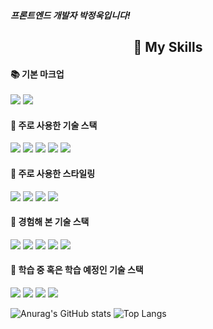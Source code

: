 ##### 프론트엔드 개발자 박정욱입니다!
 <div align="center">
 
  ## 🔧 My Skills
 </div>
 
 #### 📚 기본 마크업
 <img src="https://img.shields.io/badge/HTML-E34F26?style=for-the-badge&logo=html5&logoColor=ffffff"/> <img src="https://img.shields.io/badge/CSS-1572B6?style=for-the-badge&logo=css3&logoColor=ffffff"/> 
 
 #### 📖 주로 사용한 기술 스택
 <img src="https://img.shields.io/badge/JavaScript-F7DF1E?style=for-the-badge&logo=javascript&logoColor=ffffff"/> <img src="https://img.shields.io/badge/TypeScript-3178C6?style=for-the-badge&logo=typescript&logoColor=ffffff"/> <img src="https://img.shields.io/badge/React-61DAFB?style=for-the-badge&logo=react&logoColor=ffffff"/>
 <img src="https://img.shields.io/badge/Next.js-000000?style=for-the-badge&logo=nextdotjs&logoColor=ffffff"/> <img src="https://img.shields.io/badge/firebase-FFCA28?style=for-the-badge&logo=firebase&logoColor=ffffff"/> 
 
 #### 📖 주로 사용한 스타일링
 <img src="https://img.shields.io/badge/Styled Components-DB7093?style=for-the-badge&logo=styledcomponents&logoColor=ffffff"/> <img src="https://img.shields.io/badge/Tailwind CSS-06B6D4?style=for-the-badge&logo=tailwindcss&logoColor=ffffff"/> <img src="https://img.shields.io/badge/SCSS-CC6699?style=for-the-badge&logo=sass&logoColor=ffffff"/> <img src="https://img.shields.io/badge/Framer Motion-0055FF?style=for-the-badge&logo=framer&logoColor=ffffff"/>

 #### 📖 경험해 본 기술 스택
 <img src="https://img.shields.io/badge/Planet Scale-000000?style=for-the-badge&logo=planetscale&logoColor=ffffff"/> <img src="https://img.shields.io/badge/Prisma-2D3748?style=for-the-badge&logo=prisma&logoColor=ffffff"/> <img src="https://img.shields.io/badge/express.js-000000?style=for-the-badge&logo=express&logoColor=ffffff"/> <img src="https://img.shields.io/badge/EJS-B4CA65?style=for-the-badge&logo=ejs&logoColor=ffffff"/> <img src="https://img.shields.io/badge/AWS RDS-527FFF?style=for-the-badge&logo=amazonrds&logoColor=ffffff"/>
 
 #### 📔 학습 중 혹은 학습 예정인 기술 스택
 <img src="https://img.shields.io/badge/Vue.js-4FC08D?style=for-the-badge&logo=vuedotjs&logoColor=ffffff"/> <img src="https://img.shields.io/badge/Nest.js-E0234E?style=for-the-badge&logo=nestjs&logoColor=ffffff"/> <img src="https://img.shields.io/badge/three.js-000000?style=for-the-badge&logo=threedotjs&logoColor=ffffff"/> <img src="https://img.shields.io/badge/Figma-F24E1E?style=for-the-badge&logo=figma&logoColor=ffffff"/> 

 
![Anurag's GitHub stats](https://github-readme-stats.vercel.app/api?username=jundemi&theme=react&show_icons=true)
![Top Langs](https://github-readme-stats.vercel.app/api/top-langs/?username=jundemi&layout=compact&theme=tokyonight)
